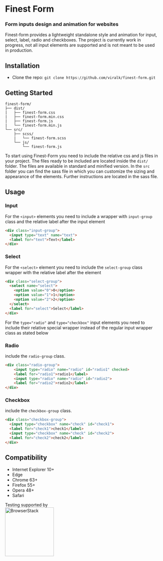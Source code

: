 
# Finest Form
### Form inputs design and animation for websites

Finest-form provides a lightweight standalone style and animation for input, select, label, radio and checkboxes. The project is currently work in progress, not all input elements are supported and is not meant to be used in production.

## Installation

<!-- - [Download the latest release.](https://github.com/viralk/finest-form/archive/master.zip) -->
- Clone the repo: `git clone https://github.com/viralk/finest-form.git`
<!-- - Install with [npm](https://www.npmjs.com/): `npm install finest-form` -->
<!-- - Install with [yarn](https://yarnpkg.com/): `yarn add ` -->

## Getting Started

```
finest-form/
├── dist/
|   ├── finest-form.css
|   ├── finest-form.min.css
|   ├── finest-form.js
|   └── finest-form.min.js
└── src/
    ├── scss/
    |   └── finest-form.scss
    └── js/
        └── finest-form.js
```

To start using Finest-Form you need to include the relative css and js files in your project. The files ready to be included are located inside the `dist/` folder. The files are available in standard and minified version. In the `src` folder you can find the sass file in which you can customize the sizing and appearance of the elements. Further instructions are located in the sass file.

## Usage

### Input

For the `<input>` elements you need to include a wrapper with `input-group` class and the relative label after the input element

```html
<div class="input-group">
  <input type="text" name="text">
  <label for="text">Text</label>
</div>
```


### Select

For the `<select>` element you need to include the `select-group` class wrapper with the relative label after the element

```html
<div class="select-group">
  <select name="select">
    <option value="0">0</option>
    <option value="1">1</option>
    <option value="2">2</option>
  </select>
  <label for="select">Select</label>
</div>
```


For the `type="radio"` and `type="checkbox"` input elements you need to include their relative special wrapper instead of the regular input wrapper class as stated below

### Radio
include the `radio-group` class. 

```html
<div class="radio-group">
    <input type="radio" name="radio" id="radio1" checked>
    <label for="radio1">radio1</label>
    <input type="radio" name="radio" id="radio2">
    <label for="radio2">radio2</label>
</div>
```

### Checkbox
include the `checkbox-group` class.

```html
<div class="checkbox-group">
  <input type="checkbox" name="check" id="check1">
  <label for="check1">check1</label>
  <input type="checkbox" name="check" id="check2">
  <label for="check2">check2</label>
</div>
```

## Compatibility

- Internet Explorer 10+
- Edge
- Chrome 63+
- Firefox 55+
- Opera 48+
- Safari

Testing supported by<br>
<a href="https://www.browserstack.com">
<img width="160" src="https://live.browserstack.com/images/opensource/browserstack-logo.svg" alt="BrowserStack"/>
</a>